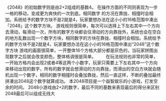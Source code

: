    《2048》的初始数字则是由2+2组成的基数4。
 在操作方面的不同则表现为一步一格的移动，变成更为爽快的一次到底。相同数字 的方况在靠拢、相撞时会相加。系统给予的数字方块不是2就是4，玩家要想办法在这小小的16格范围中凑出「2048」这个数字方块。
   游戏规则很简单，每次可以选择上下左右其中一个方向去滑动，每滑动一次，所有的数字方块都会往滑动的方向靠拢外，系统也会在空白的地方乱数出现一个数字方块，相同数字的方块在靠拢、相撞时会相加。系统给予的数字方块不是2就是4，玩家要想办法在这小小的16格范围中凑出“2048”这个数字方块
游戏的画面很简单，一开整体16个方格大部分都是灰色的，当玩家拼图出现数字之后就会改变颜色，整体格调很是简单。
　　在玩法规则也非常的简单，一开始方格内会出现2或者4等这两个小数字，玩家只需要上下左右其中一个方向来移动出现的数字，所有的数字就会想滑动的方向靠拢，而滑出的空白方块就会随机出现一个数字，相同的数字相撞时会叠加靠拢，然后一直这样，不断的叠加最终拼凑出2048这个数字就算成功。
   本2048项目是一个益智娱乐的小游戏，打发空余的时间。
   2048小游戏由2+2的数字，最后不同的基数来表现最后的得分来区别
   2048最后可以组成无线大